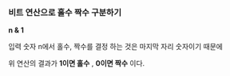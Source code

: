 ### 비트 연산으로 홀수 짝수 구분하기

**n & 1**

입력 숫자 n에서 홀수, 짝수를 결정 하는 것은 마지막 자리 숫자이기 때문에 

위 연산의 결과가 **1이면 홀수** , **0이면 짝수** 이다.
